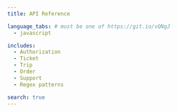 ```yaml
---
title: API Reference

language_tabs: # must be one of https://git.io/vQNgJ
  - javascript

includes:
  - Authorization
  - Ticket
  - Trip
  - Order
  - Support
  - Regex patterns

search: true
---
```

